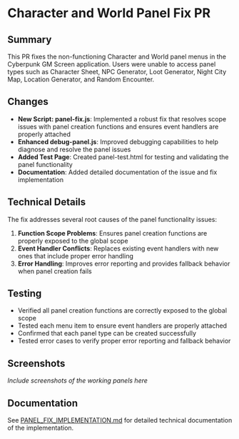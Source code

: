 # Character and World Panel Fix PR

## Summary

This PR fixes the non-functioning Character and World panel menus in the Cyberpunk GM Screen application. Users were unable to access panel types such as Character Sheet, NPC Generator, Loot Generator, Night City Map, Location Generator, and Random Encounter.

## Changes

- **New Script: panel-fix.js**: Implemented a robust fix that resolves scope issues with panel creation functions and ensures event handlers are properly attached
- **Enhanced debug-panel.js**: Improved debugging capabilities to help diagnose and resolve the panel issues
- **Added Test Page**: Created panel-test.html for testing and validating the panel functionality
- **Documentation**: Added detailed documentation of the issue and fix implementation

## Technical Details

The fix addresses several root causes of the panel functionality issues:

1. **Function Scope Problems**: Ensures panel creation functions are properly exposed to the global scope
2. **Event Handler Conflicts**: Replaces existing event handlers with new ones that include proper error handling
3. **Error Handling**: Improves error reporting and provides fallback behavior when panel creation fails

## Testing

- Verified all panel creation functions are correctly exposed to the global scope
- Tested each menu item to ensure event handlers are properly attached
- Confirmed that each panel type can be created successfully
- Tested error cases to verify proper error reporting and fallback behavior

## Screenshots

*Include screenshots of the working panels here*

## Documentation

See [PANEL_FIX_IMPLEMENTATION.md](PANEL_FIX_IMPLEMENTATION.md) for detailed technical documentation of the implementation.